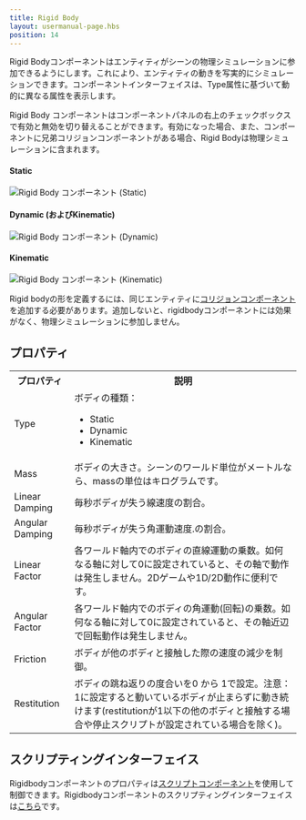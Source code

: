 ```yaml
---
title: Rigid Body
layout: usermanual-page.hbs
position: 14
---
```


Rigid Bodyコンポーネントはエンティティがシーンの物理シミュレーションに参加できるようにします。これにより、エンティティの動きを写実的にシミュレーションできます。コンポーネントインターフェイスは、Type属性に基づいて動的に異なる属性を表示します。

Rigid Body コンポーネントはコンポーネントパネルの右上のチェックボックスで有効と無効を切り替えることができます。有効になった場合、また、コンポーネントに兄弟コリジョンコンポーネントがある場合、Rigid Bodyは物理シミュレーションに含まれます。

#### Static
![Rigid Body コンポーネント (Static)][1]
#### Dynamic (およびKinematic)
![Rigid Body コンポーネント (Dynamic)][2]
#### Kinematic
![Rigid Body コンポーネント (Kinematic)][3]

Rigid bodyの形を定義するには、同じエンティティに[コリジョンコンポーネント][4]を追加する必要があります。追加しないと、rigidbodyコンポーネントには効果がなく、物理シミュレーションに参加しません。

## プロパティ

<table class="table table-striped">
    <col class="property-name"></col>
    <col class="property-description"></col>
    <tr><th>プロパティ</th><th>説明</th></tr>
    <tr><td>Type</td><td>ボディの種類：<br><ul><li>Static</li><li>Dynamic</li><li>Kinematic</li></ul></td></tr>
    <tr><td>Mass</td><td>ボディの大きさ。シーンのワールド単位がメートルなら、massの単位はキログラムです。</td></tr>
    <tr><td>Linear Damping</td><td>毎秒ボディが失う線速度の割合。</td></tr>
    <tr><td>Angular Damping</td><td>毎秒ボディが失う角運動速度.の割合。</td></tr>
    <tr><td>Linear Factor</td><td>各ワールド軸内でのボディの直線運動の乗数。如何なる軸に対して0に設定されていると、その軸で動作は発生しません。2Dゲームや1D/2D動作に便利です。</td></tr>
    <tr><td>Angular Factor</td><td>各ワールド軸内でのボディの角運動(回転)の乗数。如何なる軸に対して0に設定されていると、その軸近辺で回転動作は発生しません。</td></tr>
    <tr><td>Friction</td><td>ボディが他のボディと接触した際の速度の減少を制御。</td></tr>
    <tr><td>Restitution</td><td>ボディの跳ね返りの度合いを0 から 1で設定。注意：1に設定すると動いているボディが止まらずに動き続けます(restitutionが1以下の他のボディと接触する場合や停止スクリプトが設定されている場合を除く)。</td></tr>
</table>

## スクリプティングインターフェイス

Rigidbodyコンポーネントのプロパティは[スクリプトコンポーネント][5]を使用して制御できます。Rigidbodyコンポーネントのスクリプティングインターフェイスは[こちら][6]です。

[1]: /images/user-manual/scenes/components/component-rigid-body-static.png
[2]: /images/user-manual/scenes/components/component-rigid-body-dynamic.png
[3]: /images/user-manual/scenes/components/component-rigid-body-kinematic.png
[4]: /user-manual/packs/components/collision/
[5]: /user-manual/packs/components/script
[6]: /api/pc.RigidBodyComponent.html

